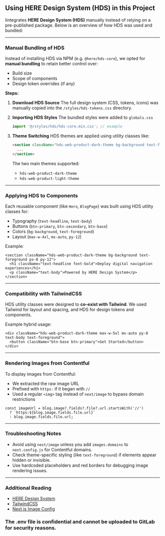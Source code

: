 ## Using HERE Design System (HDS) in this Project

Iintegrates **HERE Design System (HDS)** manually instead of relying on a pre-published package. Below is an overview of how HDS was used and bundled:

---

### Manual Bundling of HDS

Instead of installing HDS via NPM (e.g. `@here/hds-core`), we opted for **manual bundling** to retain better control over:

* Build size
* Scope of components
* Design token overrides (if any)

**Steps:**

1. **Download HDS Source**
   The full design system (CSS, tokens, icons) was manually copied into the `/styles/hds-tokens.css` directory.

2. **Importing HDS Styles**
   The bundled styles were added to `globals.css`

   ```ts
   import '@/styles/hds/hds-core.min.css'; // example
   ```

3. **Theme Switching**
   HDS themes are applied using utility classes like:

   ```html
   <section className="hds-web-product-dark-theme bg-background text-foreground">
     ...
   </section>
   ```

   The two main themes supported:

   * `hds-web-product-dark-theme`
   * `hds-web-product-light-theme`


---

### Applying HDS to Components

Each reusable component (like `Hero`, `BlogPage`) was built using HDS utility classes for:

* Typography (`text-headline`, `text-body`)
* Buttons (`btn-primary`, `btn-secondary`, `btn-base`)
* Colors (`bg-background`, `text-foreground`)
* Layout (`max-w-4xl`, `mx-auto`, `py-12`)

Example:

```tsx
<section className="hds-web-product-dark-theme bg-background text-foreground px-8 py-12">
  <h1 className="text-headline font-bold">Deploy digital navigation experiences</h1>
  <p className="text-body">Powered by HERE Design System</p>
</section>
```

---

### Compatibility with TailwindCSS

HDS utility classes were designed to **co-exist with Tailwind**. We used Tailwind for layout and spacing, and HDS for design tokens and components.

Example hybrid usage:

```tsx
<div className="hds-web-product-dark-theme max-w-5xl mx-auto py-8 text-body text-foreground">
  <button className="btn-base btn-primary">Get Started</button>
</div>
```

---

### Rendering Images from Contentful

To display images from Contentful:

* We extracted the raw image URL
* Prefixed with `https:` if it began with `//`
* Used a regular `<img>` tag instead of `next/image` to bypass domain restrictions

```tsx
const imageUrl = blog.image?.fields?.file?.url.startsWith('//')
  ? `https:${blog.image.fields.file.url}`
  : blog.image.fields.file.url;
```

---

### Troubleshooting Notes

* Avoid using `next/image` unless you add `images.domains` to `next.config.js` for Contentful domains.
* Check theme-specific styling (like `text-foreground`) if elements appear hidden or invisible.
* Use hardcoded placeholders and red borders for debugging image rendering issues.

---

### Additional Reading

* [HERE Design System](https://design.here.com)
* [TailwindCSS](https://tailwindcss.com/)
* [Next.js Image Config](https://nextjs.org/docs/messages/next-image-unconfigured-host)

### The .env file is confidential and cannot be uploaded to GitLab for security reasons.

